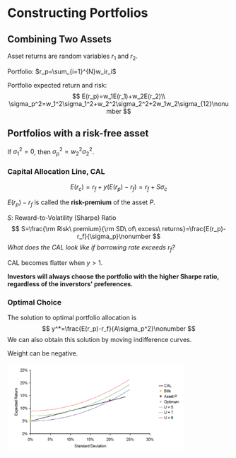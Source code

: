 
# Constructing Portfolios

## Combining Two Assets

Asset returns are random variables $r_1$ and $r_2$.

Portfolio: $r_p=\sum_{i=1}^{N}w_ir_i$

Portfolio expected return and risk:
$$
E(r_p)=w_1E(r_1)+w_2E(r_2)\\
\sigma_p^2=w_1^2\sigma_1^2+w_2^2\sigma_2^2+2w_1w_2\sigma_{12}\nonumber
$$

## Portfolios with a risk-free asset

If $\sigma_1^2=0$, then $\sigma_p^2=w_2^2\sigma_2^2$.

### Capital Allocation Line, CAL

$$
E(r_c)=r_f+y(E(r_p)-r_f)=r_f+S\sigma_c\nonumber
$$

$E(r_p)-r_f$ is called the **risk-premium** of the asset $P$​.

$S$: Reward-to-Volatility (Sharpe) Ratio
$$
S=\frac{\rm Risk\ premium}{\rm SD\ of\ excess\ returns}=\frac{E(r_p)-r_f}{\sigma_p}\nonumber
$$
*What does the CAL look like if borrowing rate exceeds $r_f$?*

CAL becomes flatter when $y>1$.

**Investors will always choose the portfolio with the higher Sharpe ratio, regardless of the inverstors' preferences.**

### Optimal Choice

The solution to optimal portfolio allocation is
$$
y^*=\frac{E(r_p)-r_f}{A\sigma_p^2}\nonumber
$$
We can also obtain this solution by moving indifference curves.

Weight can be negative.

<div align=left> <img src="../../../assets/img/introduction-to-finance/optimal-choice.png" width=400> </div>
